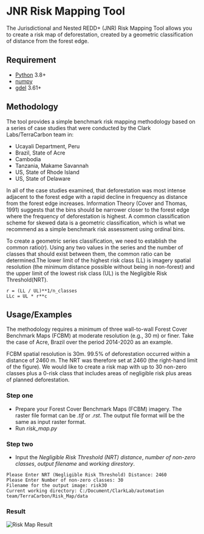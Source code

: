 # JNR Risk Mapping Tool

The Jurisdictional and Nested REDD+ (JNR) Risk Mapping Tool allows you to create a risk map of deforestation, created by a geometric classification of distance from the forest edge. 





## Requirement

- [Python](https://www.python.org/) 3.8+
- [numpy](https://github.com/numpy/numpy) 
- [gdel](https://github.com/OSGeo/gdal) 3.61+



## Methodology

The tool provides a simple benchmark risk mapping methodology based on a series of case studies that were conducted by the Clark Labs/TerraCarbon team in:
- Ucayali Department, Peru
- Brazil, State of Acre
- Cambodia
- Tanzania, Makame Savannah
- US, State of Rhode Island
- US, State of Delaware

In all of the case studies examined, that deforestation was most intense adjacent to the forest edge with a rapid decline in frequency as distance from the forest edge increases. Information Theory (Cover and Thomas, 1991) suggests that the bins should be narrower closer to the forest edge where the frequency of deforestation is highest. A common classification scheme for skewed data is a geometric classification, which is what we recommend as a simple benchmark risk assessment using ordinal bins.

To create a geometric series classification, we need to establish the common ratio(r). Using any two values in the series and the number of classes that should exist between them, the common ratio can be determined.The lower limit of the highest risk class (LL) is imagery spatial resolution  (the minimum distance possible without being in non-forest) and the upper limit of the lowest risk class (UL) is the Negligible Risk Threshold(NRT).

```
r = (LL / UL)**1/n_classes
LLc = UL * r**c
```


## Usage/Examples
The methodology requires a minimum of three wall-to-wall Forest Cover Benchmark Maps (FCBM) at moderate resolution (e.g., 30 m) or finer. Take the case of Acre, Brazil over the period 2014-2020 as an example. 

FCBM spatial resolution is 30m. 99.5% of deforestation occurred within a distance of 2460 m. The NRT was therefore set at 2460 (the right-hand limit of the figure). We would like to create a risk map with up to 30 non-zero classes plus a 0-risk class that includes areas of negligible risk plus areas of planned deforestation.

### Step one
- Prepare your Forest Cover Benchmark Maps (FCBM) imagery. The raster file format can be *.tif* or *.rst*. The output file format will be the same as input raster format.
- Run *risk_map.py*

### Step two
- Input the *Negligible Risk Threshold (NRT) distance*, *number of non-zero classes*, *output filename* and  *working direstory*. 

```
Please Enter NRT (Negligible Risk Threshold) Distance: 2460
Please Enter Number of non-zero classes: 30
Filename for the output image: risk30
Current working directory: C:/Document/ClarkLab/automation team/TerraCarbon/Risk_Map/data
```

### Result

![Risk Map Result](https://raw.github.com/Clark-Labs/Risk_Map/main/map.png)
